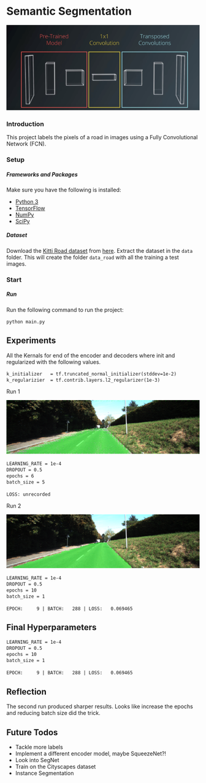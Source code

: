 # Semantic Segmentation
![alt text](fcn8.png)

### Introduction
This project labels the pixels of a road in images using a Fully Convolutional Network (FCN).

### Setup
##### Frameworks and Packages
Make sure you have the following is installed:
 - [Python 3](https://www.python.org/)
 - [TensorFlow](https://www.tensorflow.org/)
 - [NumPy](http://www.numpy.org/)
 - [SciPy](https://www.scipy.org/)
##### Dataset
Download the [Kitti Road dataset](http://www.cvlibs.net/datasets/kitti/eval_road.php) from [here](http://www.cvlibs.net/download.php?file=data_road.zip).
Extract the dataset in the `data` folder.  This will create the folder `data_road` with all the training a test images.

### Start
##### Run
Run the following command to run the project:
```
python main.py
```

## Experiments
All the Kernals for end of the encoder and decoders where init and regularized with the following values.

```
k_initializer   = tf.truncated_normal_initializer(stddev=1e-2)
k_regularizier  = tf.contrib.layers.l2_regularizer(1e-3)
```
Run 1

![alt text](runs/run1.png)
```
LEARNING_RATE = 1e-4
DROPOUT = 0.5
epochs = 6
batch_size = 5

LOSS: unrecorded 
```

Run 2

![alt text](runs/run2.png)

```
LEARNING_RATE = 1e-4
DROPOUT = 0.5
epochs = 10
batch_size = 1

EPOCH:     9 | BATCH:   288 | LOSS:   0.069465
```

## Final Hyperparameters
```
LEARNING_RATE = 1e-4
DROPOUT = 0.5
epochs = 10
batch_size = 1

EPOCH:     9 | BATCH:   288 | LOSS:   0.069465
```

## Reflection
The second run produced sharper results. Looks like increase the epochs and reducing batch size did the trick.

## Future Todos

* Tackle more labels
* Implement a different encoder model, maybe SqueezeNet?!
* Look into SegNet
* Train on the Cityscapes dataset
* Instance Segmentation